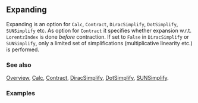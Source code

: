 ## Expanding

Expanding is an option for `Calc`, `Contract`, `DiracSimplify`, `DotSimplify`, `SUNSimplify` etc. As option for `Contract` it specifies whether expansion w.r.t. `LorentzIndex` is done _before_ contraction. If set to `False` in `DiracSimplify` or `SUNSimplify`, only a limited set of simplifications (multiplicative linearity etc.) is performed.

### See also

[Overview](Extra/FeynCalc.md), [Calc](Calc.md), [Contract](Contract.md), [DiracSimplify](DiracSimplify.md), [DotSimplify](DotSimplify.md), [SUNSimplify](SUNSimplify.md).

### Examples
